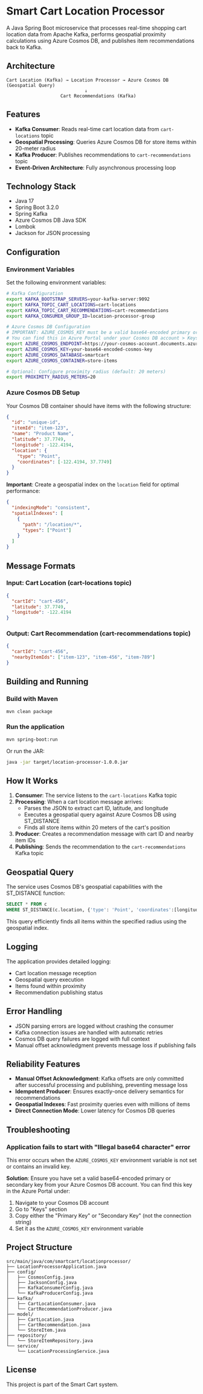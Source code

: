 # Smart Cart Location Processor

A Java Spring Boot microservice that processes real-time shopping cart location data from Apache Kafka, performs geospatial proximity calculations using Azure Cosmos DB, and publishes item recommendations back to Kafka.

## Architecture

```
Cart Location (Kafka) → Location Processor → Azure Cosmos DB (Geospatial Query)
                             ↓
                    Cart Recommendations (Kafka)
```

## Features

- **Kafka Consumer**: Reads real-time cart location data from `cart-locations` topic
- **Geospatial Processing**: Queries Azure Cosmos DB for store items within 20-meter radius
- **Kafka Producer**: Publishes recommendations to `cart-recommendations` topic
- **Event-Driven Architecture**: Fully asynchronous processing loop

## Technology Stack

- Java 17
- Spring Boot 3.2.0
- Spring Kafka
- Azure Cosmos DB Java SDK
- Lombok
- Jackson for JSON processing

## Configuration

### Environment Variables

Set the following environment variables:

```bash
# Kafka Configuration
export KAFKA_BOOTSTRAP_SERVERS=your-kafka-server:9092
export KAFKA_TOPIC_CART_LOCATIONS=cart-locations
export KAFKA_TOPIC_CART_RECOMMENDATIONS=cart-recommendations
export KAFKA_CONSUMER_GROUP_ID=location-processor-group

# Azure Cosmos DB Configuration
# IMPORTANT: AZURE_COSMOS_KEY must be a valid base64-encoded primary or secondary key
# You can find this in Azure Portal under your Cosmos DB account > Keys section
export AZURE_COSMOS_ENDPOINT=https://your-cosmos-account.documents.azure.com:443/
export AZURE_COSMOS_KEY=your-base64-encoded-cosmos-key
export AZURE_COSMOS_DATABASE=smartcart
export AZURE_COSMOS_CONTAINER=store-items

# Optional: Configure proximity radius (default: 20 meters)
export PROXIMITY_RADIUS_METERS=20
```

### Azure Cosmos DB Setup

Your Cosmos DB container should have items with the following structure:

```json
{
  "id": "unique-id",
  "itemId": "item-123",
  "name": "Product Name",
  "latitude": 37.7749,
  "longitude": -122.4194,
  "location": {
    "type": "Point",
    "coordinates": [-122.4194, 37.7749]
  }
}
```

**Important**: Create a geospatial index on the `location` field for optimal performance:

```json
{
  "indexingMode": "consistent",
  "spatialIndexes": [
    {
      "path": "/location/*",
      "types": ["Point"]
    }
  ]
}
```

## Message Formats

### Input: Cart Location (cart-locations topic)

```json
{
  "cartId": "cart-456",
  "latitude": 37.7749,
  "longitude": -122.4194
}
```

### Output: Cart Recommendation (cart-recommendations topic)

```json
{
  "cartId": "cart-456",
  "nearbyItemIds": ["item-123", "item-456", "item-789"]
}
```

## Building and Running

### Build with Maven

```bash
mvn clean package
```

### Run the application

```bash
mvn spring-boot:run
```

Or run the JAR:

```bash
java -jar target/location-processor-1.0.0.jar
```

## How It Works

1. **Consumer**: The service listens to the `cart-locations` Kafka topic
2. **Processing**: When a cart location message arrives:
   - Parses the JSON to extract cart ID, latitude, and longitude
   - Executes a geospatial query against Azure Cosmos DB using ST_DISTANCE
   - Finds all store items within 20 meters of the cart's position
3. **Producer**: Creates a recommendation message with cart ID and nearby item IDs
4. **Publishing**: Sends the recommendation to the `cart-recommendations` Kafka topic

## Geospatial Query

The service uses Cosmos DB's geospatial capabilities with the ST_DISTANCE function:

```sql
SELECT * FROM c 
WHERE ST_DISTANCE(c.location, {'type': 'Point', 'coordinates':[longitude, latitude]}) <= 20
```

This query efficiently finds all items within the specified radius using the geospatial index.

## Logging

The application provides detailed logging:
- Cart location message reception
- Geospatial query execution
- Items found within proximity
- Recommendation publishing status

## Error Handling

- JSON parsing errors are logged without crashing the consumer
- Kafka connection issues are handled with automatic retries
- Cosmos DB query failures are logged with full context
- Manual offset acknowledgment prevents message loss if publishing fails

## Reliability Features

- **Manual Offset Acknowledgment**: Kafka offsets are only committed after successful processing and publishing, preventing message loss
- **Idempotent Producer**: Ensures exactly-once delivery semantics for recommendations
- **Geospatial Indexes**: Fast proximity queries even with millions of items
- **Direct Connection Mode**: Lower latency for Cosmos DB queries

## Troubleshooting

### Application fails to start with "Illegal base64 character" error

This error occurs when the `AZURE_COSMOS_KEY` environment variable is not set or contains an invalid key. 

**Solution**: Ensure you have set a valid base64-encoded primary or secondary key from your Azure Cosmos DB account. You can find this key in the Azure Portal under:
1. Navigate to your Cosmos DB account
2. Go to "Keys" section
3. Copy either the "Primary Key" or "Secondary Key" (not the connection string)
4. Set it as the `AZURE_COSMOS_KEY` environment variable

## Project Structure

```
src/main/java/com/smartcart/locationprocessor/
├── LocationProcessorApplication.java
├── config/
│   ├── CosmosConfig.java
│   ├── JacksonConfig.java
│   ├── KafkaConsumerConfig.java
│   └── KafkaProducerConfig.java
├── kafka/
│   ├── CartLocationConsumer.java
│   └── CartRecommendationProducer.java
├── model/
│   ├── CartLocation.java
│   ├── CartRecommendation.java
│   └── StoreItem.java
├── repository/
│   └── StoreItemRepository.java
└── service/
    └── LocationProcessingService.java
```

## License

This project is part of the Smart Cart system.
